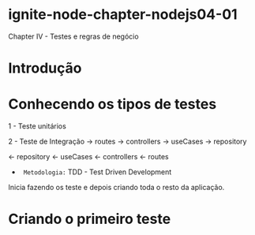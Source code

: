 # ignite-node-chapter-nodejs04-01

Chapter IV - Testes e regras de negócio

# Introdução

# Conhecendo os tipos de testes

1 - Teste unitários

2 - Teste de Integração
-> routes -> controllers -> useCases -> repository

<- repository <- useCases <- controllers <- routes

- ` Metodologia:`
TDD - Test Driven Development

Inicia fazendo os teste e depois criando toda o resto da aplicação.


# Criando o primeiro teste

